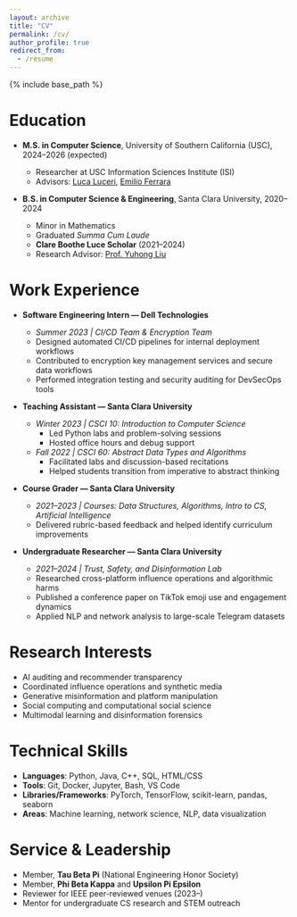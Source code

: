 ```yaml
---
layout: archive
title: "CV"
permalink: /cv/
author_profile: true
redirect_from:
  - /resume
---
```


{% include base_path %}

Education
======
* **M.S. in Computer Science**, University of Southern California (USC), 2024–2026 (expected)  
  * Researcher at USC Information Sciences Institute (ISI)  
  * Advisors: [Luca Luceri](https://www.luceriluc.it/), [Emilio Ferrara](http://www.emilio.ferrara.name/)

* **B.S. in Computer Science & Engineering**, Santa Clara University, 2020–2024  
  * Minor in Mathematics  
  * Graduated *Summa Cum Laude*  
  * **Clare Boothe Luce Scholar** (2021–2024)  
  * Research Advisor: [Prof. Yuhong Liu](https://www.scu.edu/engineering/faculty/liu-yuhong/)

Work Experience
======
* **Software Engineering Intern — Dell Technologies**  
  * *Summer 2023 | CI/CD Team & Encryption Team*
  * Designed automated CI/CD pipelines for internal deployment workflows  
  * Contributed to encryption key management services and secure data workflows  
  * Performed integration testing and security auditing for DevSecOps tools

* **Teaching Assistant — Santa Clara University**
  * *Winter 2023 | CSCI 10: Introduction to Computer Science*
    * Led Python labs and problem-solving sessions  
    * Hosted office hours and debug support
  * *Fall 2022 | CSCI 60: Abstract Data Types and Algorithms*
    * Facilitated labs and discussion-based recitations  
    * Helped students transition from imperative to abstract thinking

* **Course Grader — Santa Clara University**
  * *2021–2023 | Courses: Data Structures, Algorithms, Intro to CS, Artificial Intelligence*
  * Delivered rubric-based feedback and helped identify curriculum improvements  

* **Undergraduate Researcher — Santa Clara University**
  * *2021–2024 | Trust, Safety, and Disinformation Lab*
  * Researched cross-platform influence operations and algorithmic harms  
  * Published a conference paper on TikTok emoji use and engagement dynamics  
  * Applied NLP and network analysis to large-scale Telegram datasets

Research Interests
======
* AI auditing and recommender transparency  
* Coordinated influence operations and synthetic media  
* Generative misinformation and platform manipulation  
* Social computing and computational social science  
* Multimodal learning and disinformation forensics  

Technical Skills
======
* **Languages**: Python, Java, C++, SQL, HTML/CSS  
* **Tools**: Git, Docker, Jupyter, Bash, VS Code  
* **Libraries/Frameworks**: PyTorch, TensorFlow, scikit-learn, pandas, seaborn  
* **Areas**: Machine learning, network science, NLP, data visualization

Service & Leadership
======
* Member, **Tau Beta Pi** (National Engineering Honor Society)  
* Member, **Phi Beta Kappa** and **Upsilon Pi Epsilon**  
* Reviewer for IEEE peer-reviewed venues (2023–)  
* Mentor for undergraduate CS research and STEM outreach  

